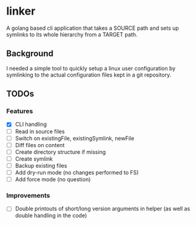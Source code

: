 # linker
A golang based cli application that takes a SOURCE path and sets up symlinks to its whole hierarchy from a TARGET path.

## Background
I needed a simple tool to quickly setup a linux user configuration by symlinking to the actual configuration files kept in a git repository.

## TODOs
### Features
- [X] CLI handling
- [ ] Read in source files
- [ ] Switch on existingFile, existingSymlink, newFile
- [ ] Diff files on content
- [ ] Create directory structure if missing
- [ ] Create symlink
- [ ] Backup existing files
- [ ] Add dry-run mode (no changes performed to FS)
- [ ] Add force mode (no question)

### Improvements
- [ ] Double printouts of short/long version arguments in helper (as well as double handling in the code)
